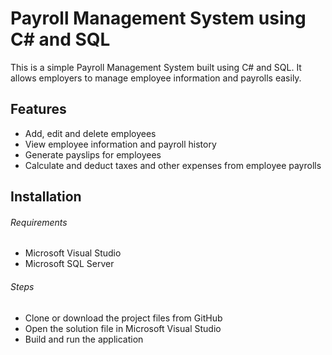 # Payroll Management System using C# and SQL
This is a simple Payroll Management System built using C# and SQL. It allows employers to manage employee information and payrolls easily.

## Features
- Add, edit and delete employees
- View employee information and payroll history
- Generate payslips for employees
- Calculate and deduct taxes and other expenses from employee payrolls

## Installation

###### Requirements
- Microsoft Visual Studio
- Microsoft SQL Server

###### Steps
- Clone or download the project files from GitHub
- Open the solution file in Microsoft Visual Studio
- Build and run the application
